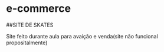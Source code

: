# e-commerce

##SITE DE SKATES


Site feito durante aula para avaição e venda(site não funcional propositalmente)
